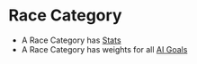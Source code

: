 # Race Category

* A Race Category has [Stats](stats.md)
* A Race Category has weights for all [AI Goals](aiGoals.md)
